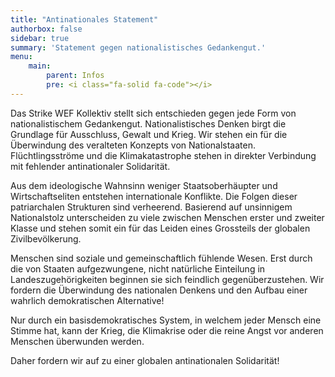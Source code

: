 ```yaml
---
title: "Antinationales Statement"
authorbox: false
sidebar: true
summary: 'Statement gegen nationalistisches Gedankengut.'
menu: 
    main:
        parent: Infos
        pre: <i class="fa-solid fa-code"></i>
---
```


Das Strike WEF Kollektiv stellt sich entschieden gegen jede Form von nationalistischem Gedankengut. Nationalistisches Denken birgt die Grundlage für Ausschluss, Gewalt und Krieg. Wir stehen ein für die Überwindung des veralteten Konzepts von Nationalstaaten. Flüchtlingsströme und die Klimakatastrophe stehen in direkter Verbindung mit fehlender antinationaler Solidarität.

Aus dem ideologische Wahnsinn weniger Staatsoberhäupter und Wirtschaftseliten entstehen internationale Konflikte. Die Folgen dieser patriarchalen Strukturen sind verheerend. Basierend auf unsinnigem Nationalstolz unterscheiden zu viele zwischen Menschen erster und zweiter Klasse und stehen somit ein für das Leiden eines Grossteils der globalen Zivilbevölkerung.

Menschen sind soziale und gemeinschaftlich fühlende Wesen. Erst durch die von Staaten aufgezwungene, nicht natürliche Einteilung in Landeszugehörigkeiten beginnen sie sich feindlich gegenüberzustehen. Wir fordern die Überwindung des nationalen Denkens und den Aufbau einer wahrlich demokratischen Alternative!

Nur durch ein basisdemokratisches System, in welchem jeder Mensch eine Stimme hat, kann der Krieg, die Klimakrise oder die reine Angst vor anderen Menschen überwunden werden.

Daher fordern wir auf zu einer globalen antinationalen Solidarität! 
